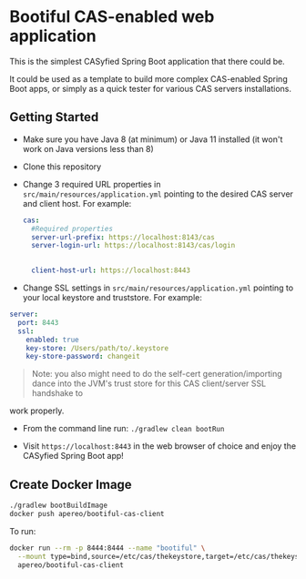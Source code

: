 # Bootiful CAS-enabled web application

This is the simplest CASyfied Spring Boot application that there could be. 

It could be used as a template to build more complex CAS-enabled Spring Boot apps, or simply as a quick tester for various CAS servers installations.

## Getting Started

* Make sure you have Java 8 (at minimum) or Java 11 installed (it won't work on Java versions less than 8)

* Clone this repository

* Change 3 required URL properties in `src/main/resources/application.yml` pointing to the desired CAS server and client host. For example:

  ```yaml
  cas:
    #Required properties
    server-url-prefix: https://localhost:8143/cas
    server-login-url: https://localhost:8143/cas/login

    
    client-host-url: https://localhost:8443
  ```

* Change SSL settings in `src/main/resources/application.yml` pointing to your local keystore and truststore. For example:
 
 ```yaml
 server:
   port: 8443
   ssl:
     enabled: true
     key-store: /Users/path/to/.keystore
     key-store-password: changeit     
 ```
 
  > Note: you also might need to do the self-cert generation/importing dance into the JVM's trust store for this CAS client/server SSL handshake to 

  work properly. 

* From the command line run: `./gradlew clean bootRun`

* Visit `https://localhost:8443` in the web browser of choice and enjoy the CASyfied Spring Boot app! 

## Create Docker Image

```bash
./gradlew bootBuildImage
docker push apereo/bootiful-cas-client
```

To run:

```bash
docker run --rm -p 8444:8444 --name "bootiful" \
  --mount type=bind,source=/etc/cas/thekeystore,target=/etc/cas/thekeystore,readonly \
  apereo/bootiful-cas-client
```
